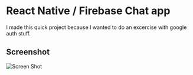 # React Native / Firebase Chat app
I made this quick project because I wanted to do an excercise with google auth stuff. 

## Screenshot

![Screen Shot](/screnshotforreadme.png "Screenshot")